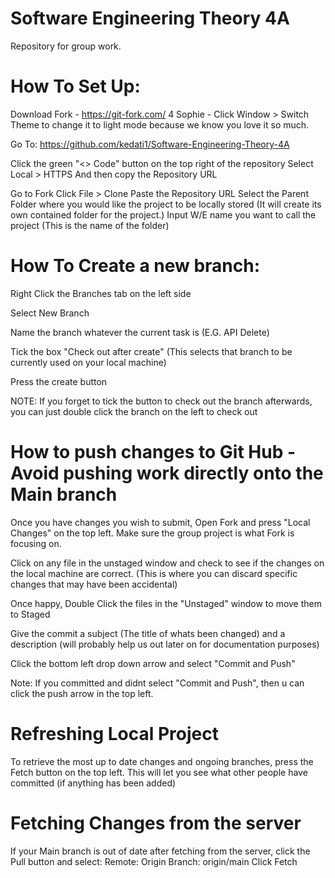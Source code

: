 # Software Engineering Theory 4A
Repository for group work.

# How To Set Up:

Download Fork - https://git-fork.com/
4 Sophie - Click Window > Switch Theme to change it to light mode because we know you love it so much.

Go To:
https://github.com/kedati1/Software-Engineering-Theory-4A

Click the green "<> Code" button on the top right of the repository
Select Local > HTTPS     And then copy the Repository URL


Go to Fork
Click File > Clone
Paste the Repository URL
Select the Parent Folder where you would like the project to be locally stored (It will create its own contained folder for the project.)
Input W/E name you want to call the project (This is the name of the folder)


# How To Create a new branch:
  Right Click the Branches tab on the left side

  Select New Branch

  Name the branch whatever the current task is (E.G. API Delete)

  Tick the box "Check out after create" (This selects that branch to be currently used on your local machine)

  Press the create button

  NOTE: If you forget to tick the button to check out the branch afterwards, you can just double click the branch on the left to check out

# How to push changes to Git Hub    -     Avoid pushing work directly onto the Main branch
  Once you have changes you wish to submit, Open Fork and press "Local Changes" on the top left. Make sure the group project is what Fork is focusing on.

  Click on any file in the unstaged window and check to see if the changes on the local machine are correct. (This is where you can discard specific changes that may have been accidental)

  Once happy, Double Click the files in the "Unstaged" window to move them to Staged

  Give the commit a subject (The title of whats been changed) and a description (will probably help us out later on for documentation purposes)

  Click the bottom left drop down arrow and select "Commit and Push"

  Note: If you committed and didnt select "Commit and Push", then u can click the push arrow in the top left.

# Refreshing Local Project
To retrieve the most up to date changes and ongoing branches, press the Fetch button on the top left. This will let you see what other people have committed (if anything has been added)

# Fetching Changes from the server
If your Main branch is out of date after fetching from the server, click the Pull button and select:
Remote: Origin
Branch: origin/main
Click Fetch